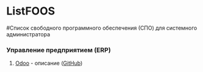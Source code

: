 ListFOOS
========
#Список свободного программного обеспечения (СПО) для системного администратора

### Управление предприятием (ERP)
1. [Odoo](https://www.odoo.com/) - описание ([GitHub](https://github.com/odoo))
